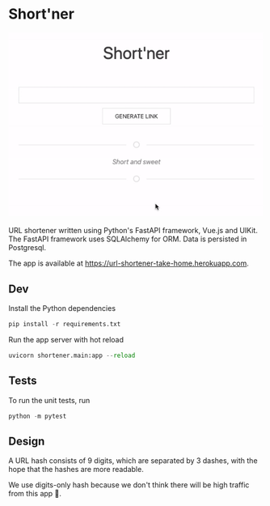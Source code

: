 # Short'ner

![preview](preview.gif)

URL shortener written using Python's FastAPI framework, Vue.js and UIKit. The FastAPI framework uses SQLAlchemy for ORM. Data is persisted in Postgresql.

The app is available at https://url-shortener-take-home.herokuapp.com.

## Dev

Install the Python dependencies

```python
pip install -r requirements.txt
```

Run the app server with hot reload

```python
uvicorn shortener.main:app --reload  
```

## Tests

To run the unit tests, run

```python
python -m pytest
```

## Design

A URL hash consists of 9 digits, which are separated by 3 dashes, with the hope that the hashes are more readable.

We use digits-only hash because we don't think there will be high traffic from this app 🙂.

